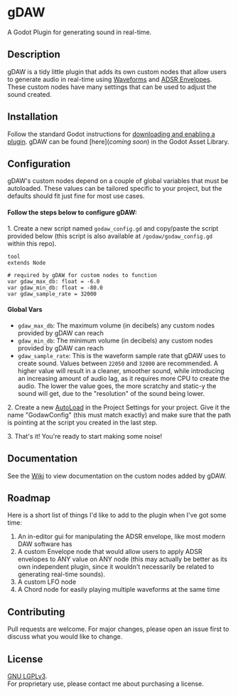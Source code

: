 # **gDAW**
A Godot Plugin for generating sound in real-time.

## **Description**
gDAW is a tidy little plugin that adds its own custom nodes that allow users to generate audio in real-time using [Waveforms](https://en.wikipedia.org/wiki/Waveform) and [ADSR Envelopes](https://en.wikipedia.org/wiki/Envelope_(music)). These custom nodes have many settings that can be used to adjust the sound created.

## **Installation**
Follow the standard Godot instructions for [downloading and enabling a plugin](https://docs.godotengine.org/en/stable/tutorials/plugins/editor/installing_plugins.html#installing-a-plugin).
gDAW can be found [here](*coming soon*) in the Godot Asset Library.

## **Configuration**
gDAW's custom nodes depend on a couple of global variables that must be autoloaded. These values can be tailored specific to your project, but the defaults should fit just fine for most use cases.

#### **Follow the steps below to configure gDAW:**
1\. Create a new script named `godaw_config.gd` and copy/paste the script provided below (this script is also available at `/godaw/godaw_config.gd` within this repo).
```
tool
extends Node

# required by gDAW for custom nodes to function
var gdaw_max_db: float = -6.0
var gdaw_min_db: float = -80.0
var gdaw_sample_rate = 32000
```
#### **Global Vars**
- `gdaw_max_db`: The maximum volume (in decibels) any custom nodes provided by gDAW can reach
- `gdaw_min_db`: The minimum volume (in decibels) any custom nodes provided by gDAW can reach
- `gdaw_sample_rate`: This is the waveform sample rate that gDAW uses to create sound. Values between `22050` and `32000` are recommended. A higher value will result in a cleaner, smoother sound, while introducing an increasing amount of audio lag, as it requires more CPU to create the audio. The lower the value goes, the more scratchy and static-y the sound will get, due to the "resolution" of the sound being lower.

2\. Create a new [AutoLoad](https://docs.godotengine.org/en/stable/getting_started/step_by_step/singletons_autoload.html#autoload) in the Project Settings for your project. Give it the name "GodawConfig" (this must match exactly) and make sure that the path is pointing at the script you created in the last step.

3\. That's it! You're ready to start making some noise!

## **Documentation**
See the [Wiki](https://github.com/RoseAndres/gDAW/wiki) to view documentation on the custom nodes added by gDAW.

## **Roadmap**
Here is a short list of things I'd like to add to the plugin when I've got some time:
1. An in-editor gui for manipulating the ADSR envelope, like most modern DAW software has
2. A custom Envelope node that would allow users to apply ADSR envelopes to ANY value on ANY node (this may actually be better as its own independent plugin, since it wouldn't necessarily be related to generating real-time sounds).
3. A custom LFO node
4. A Chord node for easily playing multiple waveforms at the same time


## **Contributing**
Pull requests are welcome. For major changes, please open an issue first to discuss what you would like to change.

## **License**
[GNU LGPLv3](https://choosealicense.com/licenses/lgpl-3.0/).\
For proprietary use, please contact me about purchasing a license.
